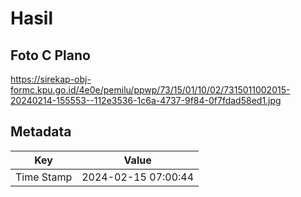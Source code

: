 # Hasil

## Foto C Plano

https://sirekap-obj-formc.kpu.go.id/4e0e/pemilu/ppwp/73/15/01/10/02/7315011002015-20240214-155553--112e3536-1c6a-4737-9f84-0f7fdad58ed1.jpg


## Metadata

| Key        | Value               |
| ---------- | ------------------- |
| Time Stamp | 2024-02-15 07:00:44 |



